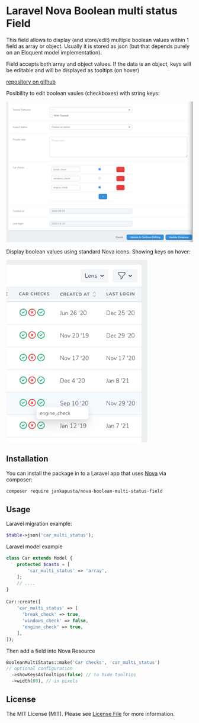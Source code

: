 # Laravel Nova Boolean multi status Field

This field allows to display (and store/edit) multiple boolean values within 1 field as array or object.
Usually it is stored as json (but that depends purely on an Eloquent model implementation). 

Field accepts both array and object values.
If the data is an object, keys will be editable and will be displayed as tooltips (on hover)

[repository on github](https://github.com/jankapusta/nova-boolean-multi-status-field)

Posibility to edit boolean vaules (checkboxes) with string keys:

![Screenshot Form](screenshot-form.png)

Display boolean values using standard Nova icons. Showing keys on hover:

![Screenshot Index](screenshot-index.png)

## Installation

You can install the package in to a Laravel app that uses [Nova](https://nova.laravel.com) via composer:

```bash
composer require jankapusta/nova-boolean-multi-status-field
```

## Usage

Laravel migration example:

```php
$table->json('car_multi_status');
```


Laravel model example

```php
class Car extends Model {
    protected $casts = [
        'car_multi_status' => 'array',
    ];
    // ....
}

Car::create([
    'car_multi_status' => [
      'break_check' => true,
      'windows_check' => false,
      'engine_check' => true,
    ],
]);

```

Then add a field into Nova Resource

```php
BooleanMultiStatus::make('Car checks', 'car_multi_status')
// optional configuration
  ->showKeysAsTooltips(false) // to hide tooltips 
  ->width(80), // in pixels
```

## License

The MIT License (MIT). Please see [License File](LICENSE.md) for more information.
